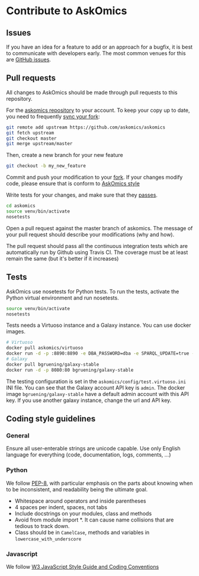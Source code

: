 # Contribute to AskOmics

## Issues

If you have an idea for a feature to add or an approach for a bugfix, it is best to communicate with developers early. The most common venues for this are [GitHub issues](https://github.com/askomics/askomics/issues/).

## Pull requests

All changes to AskOmics should be made through pull requests to this repository.

For the [askomics repository](https://github.com/askomics/askomics) to your account. To keep your copy up to date, you need to frequently [sync your fork](https://help.github.com/articles/syncing-a-fork/):

```bash
git remote add upstream https://github.com/askomics/askomics
git fetch upstream
git checkout master
git merge upstream/master
```

Then, create a new branch for your new feature

```bash
git checkout -b my_new_feature
```

Commit and push your modification to your [fork](https://help.github.com/articles/pushing-to-a-remote/). If your changes modify code, please ensure that is conform to [AskOmics style](#coding-style-guidlines)

Write tests for your changes, and make sure that they [passes](#tests).

```bash
cd askomics
source venv/bin/activate
nosetests
```

Open a pull request against the master branch of askomics. The message of your pull request should describe your modifications (why and how).

The pull request should pass all the continuous integration tests which are automatically run by Github using Travis CI. The coverage must be at least remain the same (but it's better if it increases)

## Tests

AskOmics use nosetests for Python tests. To run the tests, activate the Python virtual environment and run nosetests.

```bash
source venv/bin/activate
nosetests
```

Tests needs a Virtuoso instance and a Galaxy instance. You can use docker images.

```bash
# Virtuoso
docker pull askomics/virtuoso
docker run -d -p :8890:8890 -e DBA_PASSWORD=dba -e SPARQL_UPDATE=true -e DEFAULT_GRAPH=http://localhost:8890/DAV --net="host" -t tenforce/virtuoso
# Galaxy
docker pull bgruening/galaxy-stable
docker run -d -p 8080:80 bgruening/galaxy-stable
```

The testing configuration is set in the `askomics/config/test.virtuoso.ini` INI file. You can see that the Galaxy account API key is `admin`. The docker image `bgruening/galaxy-stable` have a default admin account with this API key. If you use another galaxy instance, change the url and API key.

## Coding style guidelines

### General

Ensure all user-enterable strings are unicode capable. Use only English language for everything (code, documentation, logs, comments, ...)

### Python

We follow [PEP-8](https://www.python.org/dev/peps/pep-0008/), with particular emphasis on the parts about knowing when to be inconsistent, and readability being the ultimate goal.

- Whitespace around operators and inside parentheses
- 4 spaces per indent, spaces, not tabs
- Include docstrings on your modules, class and methods
- Avoid from module import \*. It can cause name collisions that are tedious to track down.
- Class should be in `CamelCase`, methods and variables in `lowercase_with_underscore`

### Javascript

We follow [W3 JavaScript Style Guide and Coding Conventions](https://www.w3schools.com/js/js_conventions.asp)
